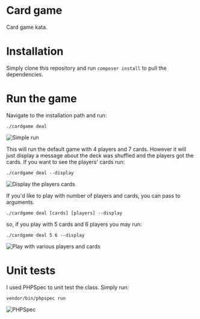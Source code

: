# Card game
Card game kata.

# Installation
Simply clone this repository and run ``` composer install ``` to pull the dependencies.

# Run the game
Navigate to the installation path and run:

    ./cardgame deal

![Simple run](http://sc-cdn.scaleengine.net/i/4b437f7cd0a41752643bcd0b879f8102.png "Simple run")

This will run the default game with 4 players and 7 cards. However it will just display a message about the deck was shuffled and the players got the cards.
If you want to see the players' cards run:

    ./cardgame deal --display

![Display the players cards](http://sc-cdn.scaleengine.net/i/4fcbc838a32acec686e3062549da424a.png "Display the players cards")

If you'd like to play with number of players and cards, you can pass to arguments.

    ./cardgame deal [cards] [players] --display

so, if you play with 5 cards and 6 players you may run:

    ./cardgame deal 5 6 --display

![Play with various players and cards](http://sc-cdn.scaleengine.net/i/6d2fc3bb765fe81542e32d445747406c.png "Play with various players and cards")

# Unit tests
I used PHPSpec to unit test the class. Simply run:

    vendor/bin/phpspec run

![PHPSpec](http://sc-cdn.scaleengine.net/i/1761af28c785eb545406ab5eaa8575d0.png "PHPSpec")

